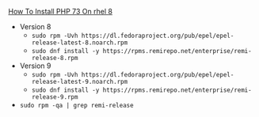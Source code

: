 [How To Install PHP 73 On rhel 8](https://www.itzgeek.com/how-tos/linux/centos-how-tos/how-to-install-php-7-3-on-rhel-8.html)
* Version 8
  * `sudo rpm -Uvh https://dl.fedoraproject.org/pub/epel/epel-release-latest-8.noarch.rpm`
  * `sudo dnf install -y https://rpms.remirepo.net/enterprise/remi-release-8.rpm`
* Version 9
  * `sudo rpm -Uvh https://dl.fedoraproject.org/pub/epel/epel-release-latest-9.noarch.rpm`
  * `sudo dnf install -y https://rpms.remirepo.net/enterprise/remi-release-9.rpm`
* `sudo rpm -qa | grep remi-release`

